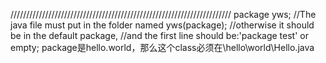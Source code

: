 //////////////////////////////////////////////////////////////////////
package yws;
//The java file must put in the folder named yws(package);
//otherwise it should be in the default package,
//and the first line should be:'package test' or empty;
package是hello.world，那么这个class必须在\hello\world\Hello.java

